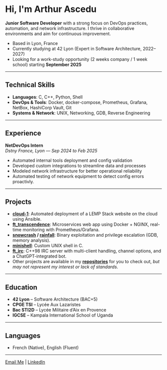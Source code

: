 # Hi, I'm Arthur Ascedu

**Junior Software Developer** with a strong focus on DevOps practices, automation, and network infrastructure. I thrive in collaborative environments and aim for continuous improvement.

- Based in Lyon, France  
- Currently studying at 42 Lyon (Expert in Software Architecture, 2022–2027)  
- Looking for a work-study opportunity (2 weeks company / 1 week school) starting **September 2025**

---

## Technical Skills
- **Languages**: C, C++, Python, Shell
- **DevOps & Tools**: Docker, docker-compose, Prometheus, Grafana, NetBox, HashiCorp Vault, Git
- **Systems & Network**: UNIX, Networking, GDB, Reverse Engineering

---

## Experience

**NetDevOps Intern**  
*Dstny France, Lyon — Sep 2024 to Feb 2025*  
- Automated internal tools deployment and config validation  
- Developed custom integrations to streamline data and processes  
- Modeled network infrastructure for better operational reliability
- Automated testing of network equipment to detect config errors proactivly.

---

##  Projects
- [**cloud-1**](https://github.com/aascedu/cloud-1): Automated deployment of a LEMP Stack website on the cloud using Ansible.  
- [**ft_transcendence**](https://github.com/Les-Transcenpotes/ft_transcendence): Microservices web app using Docker + NGINX, real-time monitoring with Prometheus/Grafana.  
- **[snowcrash](https://github.com/aascedu/snow-crash) / [rainfall](https://github.com/aascedu/rainfall)**: Binary exploitation and privilege escalation (GDB, memory analysis).  
- [**minishell**](https://github.com/aascedu/minishell): Custom UNIX shell in C.  
- [**ft_irc**](https://github.com/aascedu/ft_irc): C++98 IRC server with multi-client handling, channel options, and a ChatGPT-integrated bot.  
- Other projects are available in my [**repositories**](https://github.com/aascedu?tab=repositories) for you to check out, *but may not represent my interest or lack of standards*.

---

## Education
- **42 Lyon** – Software Architecture (BAC+5)  
- **CPGE TSI** – Lycée Aux Lazaristes  
- **Bac STI2D** – Lycée Militaire d’Aix en Provence  
- **IGCSE** – Kampala International School of Uganda

---

## Languages
- French (Native), English (Fluent)

---

[Email Me](mailto:arthurascedu@proton.me) | [LinkedIn](https://www.linkedin.com/in/arthurascedu/)
